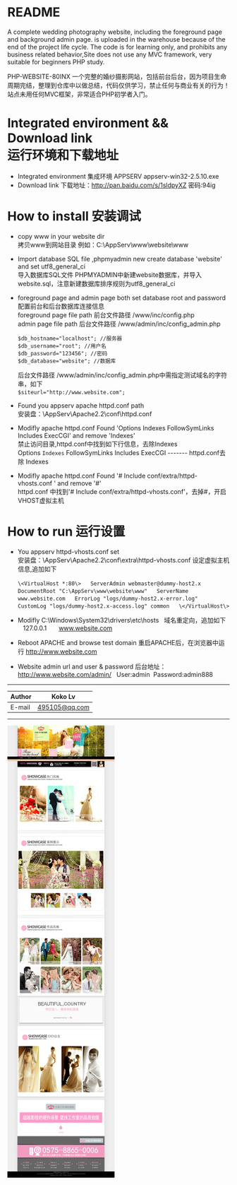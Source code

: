 
README
===========================
A complete wedding photography website, including the foreground page and background admin page.  is uploaded in the warehouse because of the end of the project life cycle. The code is for learning only, and prohibits any business related behavior,Site does not use any MVC framework, very suitable for beginners PHP study.

PHP-WEBSITE-80INX 一个完整的婚纱摄影网站，包括前台后台，因为项目生命周期完结，整理到仓库中以做总结，代码仅供学习，禁止任何与商业有关的行为！
站点未用任何MVC框架，非常适合PHP初学者入门。  


Integrated environment && Download link  
运行环境和下载地址 
===========================
 * Integrated environment 集成环境 APPSERV appserv-win32-2.5.10.exe
 * Download link 下载地址：http://pan.baidu.com/s/1sldpyXZ  密码:94ig

How to install 安装调试
===========================
 * copy www in your website dir  
 	拷贝www到网站目录 例如：C:\AppServ\www\website\www  

 * Import database SQL file ,phpmyadmin new create database 'website' and set utf8_general_ci  
	   导入数据库SQL文件 PHPMYADMIN中新建website数据库，并导入website.sql，注意新建数据库排序规则为utf8_general_ci 
 
 * foreground page and admin page both set database root and password  
	   配置前台和后台数据库连接信息  
	 foreground page file path 前台文件路径 /www/inc/config.php  
	 admin page file path      后台文件路径 /www/admin/inc/config_admin.php  
 
 	`$db_hostname="localhost"; //服务器  `  
	`$db_username="root"; //用户名  `  
	`$db_password="123456"; //密码  `  
	`$db_database="website"; //数据库  `  
	
	后台文件路径 /www/admin/inc/config_admin.php中需指定测试域名的字符串，如下  
	`$siteurl="http://www.website.com";`

 * Found you appserv apache httpd.conf path  
 	安装盘：\AppServ\Apache2.2\conf\httpd.conf  
 
 * Modifly apache httpd.conf Found 'Options Indexes FollowSymLinks Includes ExecCGI' and remove 'Indexes'  
	   禁止访问目录,httpd.conf中找到如下行信息，去除Indexes  
	   Options `Indexes` FollowSymLinks Includes ExecCGI ------- httpd.conf去除 Indexes  
	
 * Modifly apache httpd.conf Found '# Include conf/extra/httpd-vhosts.conf  ' and remove '#'  
	   httpd.conf 中找到'# Include conf/extra/httpd-vhosts.conf'，去掉#，开启VHOST虚拟主机  
       
   
How to run 运行设置
=========================== 
 
 * You appserv httpd-vhosts.conf set  
	   安装盘：\AppServ\Apache2.2\conf\extra\httpd-vhosts.conf 设定虚拟主机信息,追加如下  
 
	`\<VirtualHost *:80\>  
		ServerAdmin webmaster@dummy-host2.x  
		DocumentRoot "C:\AppServ\www\website\www"  
		ServerName www.website.com  
		ErrorLog "logs/dummy-host2.x-error.log"  
		CustomLog "logs/dummy-host2.x-access.log" common  
	\</VirtualHost\>  `
	

 * Modifly  C:\Windows\System32\drivers\etc\hosts    域名重定向，追加如下  
    127.0.0.1       www.website.com

 * Reboot APACHE and browse test domain 重启APACHE后，在浏览器中运行 http://www.website.com
 * Website admin url and user & password 后台地址： http://www.website.com/admin/   User:admin  Password:admin888 
****
	
|Author|Koko Lv|
|---|---
|E-mail|495105@qq.com

****
![](https://github.com/Kokolpb/PHP-WEBSITE-80INX/blob/master/home.jpg)  

